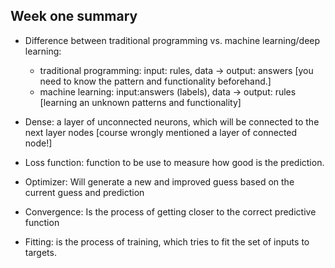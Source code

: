 ## Week one summary

- Difference between traditional programming vs. machine learning/deep learning:
  - traditional programming: input: rules, data -> output: answers  [you need to know the pattern and functionality beforehand.]
  - machine learning: input:answers (labels), data -> output: rules [learning an unknown patterns and functionality]
  
- Dense: a layer of unconnected neurons, which will be connected to the next layer nodes [course wrongly mentioned a layer of connected node!]

- Loss function: function to be use to measure how good is the prediction.
- Optimizer: Will generate a new and improved guess based on the current guess and prediction
- Convergence: Is the process of getting closer to the correct predictive function
- Fitting: is the process of training, which tries to fit the set of inputs to targets.
